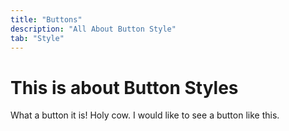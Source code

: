 ```yaml
---
title: "Buttons"
description: "All About Button Style"
tab: "Style"
---
```


# This is about Button Styles

What a button it is! Holy cow. I would like to see a button like this.
